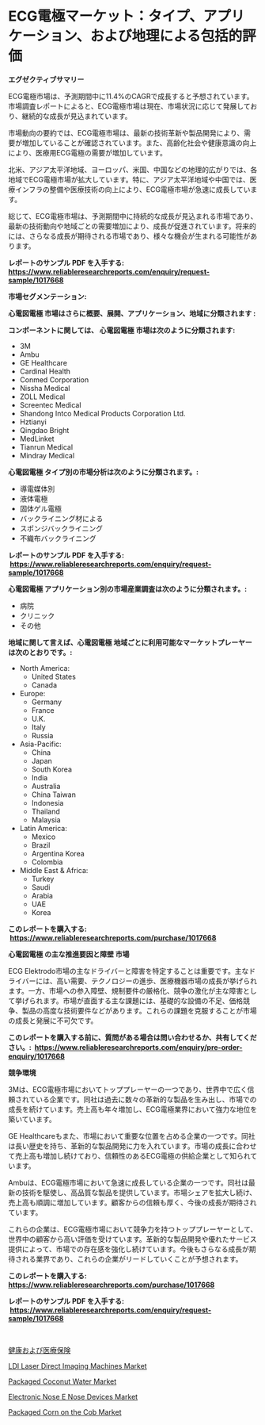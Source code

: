<p><h1>ECG電極マーケット：タイプ、アプリケーション、および地理による包括的評価</h1></p><p><strong>エグゼクティブサマリー</strong></p>
<p><p>ECG電極市場は、予測期間中に11.4%のCAGRで成長すると予想されています。市場調査レポートによると、ECG電極市場は現在、市場状況に応じて発展しており、継続的な成長が見込まれています。</p><p>市場動向の要約では、ECG電極市場は、最新の技術革新や製品開発により、需要が増加していることが確認されています。また、高齢化社会や健康意識の向上により、医療用ECG電極の需要が増加しています。</p><p>北米、アジア太平洋地域、ヨーロッパ、米国、中国などの地理的広がりでは、各地域でECG電極市場が拡大しています。特に、アジア太平洋地域や中国では、医療インフラの整備や医療技術の向上により、ECG電極市場が急速に成長しています。</p><p>総じて、ECG電極市場は、予測期間中に持続的な成長が見込まれる市場であり、最新の技術動向や地域ごとの需要増加により、成長が促進されています。将来的には、さらなる成長が期待される市場であり、様々な機会が生まれる可能性があります。</p></p>
<p><strong>レポートのサンプル PDF を入手する: <a href="https://www.reliableresearchreports.com/enquiry/request-sample/1017668">https://www.reliableresearchreports.com/enquiry/request-sample/1017668</a></strong></p>
<p><strong>市場セグメンテーション:</strong></p>
<p><strong> 心電図電極 市場はさらに概要、展開、アプリケーション、地域に分類されます :</strong></p>
<p><strong>コンポーネントに関しては、 心電図電極 市場は次のように分類されます: &nbsp;</strong></p>
<p><ul><li>3M</li><li>Ambu</li><li>GE Healthcare</li><li>Cardinal Health</li><li>Conmed Corporation</li><li>Nissha Medical</li><li>ZOLL Medical</li><li>Screentec Medical</li><li>Shandong Intco Medical Products Corporation Ltd.</li><li>Hztianyi</li><li>Qingdao Bright</li><li>MedLinket</li><li>Tianrun Medical</li><li>Mindray Medical</li></ul></p>
<p><strong> 心電図電極 タイプ別の市場分析は次のように分類されます。:</strong></p>
<p><ul><li>導電媒体別</li><li>液体電極</li><li>固体ゲル電極</li><li>バックライニング材による</li><li>スポンジバックライニング</li><li>不織布バックライニング</li></ul></p>
<p><strong>レポートのサンプル PDF を入手する: &nbsp;<a href="https://www.reliableresearchreports.com/enquiry/request-sample/1017668">https://www.reliableresearchreports.com/enquiry/request-sample/1017668</a></strong></p>
<p><strong> 心電図電極 アプリケーション別の市場産業調査は次のように分類されます。:</strong></p>
<p><ul><li>病院</li><li>クリニック</li><li>その他</li></ul></p>
<p><strong>地域に関して言えば、心電図電極 地域ごとに利用可能なマーケットプレーヤーは次のとおりです。:</strong></p>
<p><ul>
    <li>
        North America:
        <ul>
            <li>United States</li>
            <li>Canada</li>
        </ul>
    </li>
    <li>
        Europe:
        <ul>
            <li>Germany</li>
            <li>France</li>
            <li>U.K.</li>
            <li>Italy</li>
            <li>Russia</li>
        </ul>
    </li>
    <li>
        Asia-Pacific:
        <ul>
            <li>China</li>
            <li>Japan</li>
            <li>South Korea</li>
            <li>India</li>
            <li>Australia</li>
            <li>China Taiwan</li>
            <li>Indonesia</li>
            <li>Thailand</li>
            <li>Malaysia</li>
        </ul>
    </li>
    <li>
        Latin America:
        <ul>
            <li>Mexico</li>
            <li>Brazil</li>
            <li>Argentina Korea</li>
            <li>Colombia</li>
        </ul>
    </li>
    <li>
        Middle East & Africa:
        <ul>
            <li>Turkey</li>
            <li>Saudi</li>
            <li>Arabia</li>
            <li>UAE</li>
            <li>Korea</li>
        </ul>
    </li>
    </ul></p>
<p><strong>このレポートを購入する: &nbsp;<a href="https://www.reliableresearchreports.com/purchase/1017668">https://www.reliableresearchreports.com/purchase/1017668</a></strong></p>
<p><strong>心電図電極 の主な推進要因と障壁 市場</strong></p>
<p><p>ECG Elektrodo市場の主なドライバーと障害を特定することは重要です。主なドライバーには、高い需要、テクノロジーの進歩、医療機器市場の成長が挙げられます。一方、市場への参入障壁、規制要件の厳格化、競争の激化が主な障害として挙げられます。市場が直面する主な課題には、基礎的な設備の不足、価格競争、製品の高度な技術要件などがあります。これらの課題を克服することが市場の成長と発展に不可欠です。</p></p>
<p><strong>このレポートを購入する前に、質問がある場合は問い合わせるか、共有してください。:&nbsp; <a href="https://www.reliableresearchreports.com/enquiry/pre-order-enquiry/1017668">https://www.reliableresearchreports.com/enquiry/pre-order-enquiry/1017668</a></strong></p>
<p><strong>競争環境</strong></p>
<p><p>3Mは、ECG電極市場においてトッププレーヤーの一つであり、世界中で広く信頼されている企業です。同社は過去に数々の革新的な製品を生み出し、市場での成長を続けています。売上高も年々増加し、ECG電極業界において強力な地位を築いています。</p><p>GE Healthcareもまた、市場において重要な位置を占める企業の一つです。同社は長い歴史を持ち、革新的な製品開発に力を入れています。市場の成長に合わせて売上高も増加し続けており、信頼性のあるECG電極の供給企業として知られています。</p><p>Ambuは、ECG電極市場において急速に成長している企業の一つです。同社は最新の技術を駆使し、高品質な製品を提供しています。市場シェアを拡大し続け、売上高も順調に増加しています。顧客からの信頼も厚く、今後の成長が期待されています。</p><p>これらの企業は、ECG電極市場において競争力を持つトッププレーヤーとして、世界中の顧客から高い評価を受けています。革新的な製品開発や優れたサービス提供によって、市場での存在感を強化し続けています。今後もさらなる成長が期待される業界であり、これらの企業がリードしていくことが予想されます。</p></p>
<p><strong>このレポートを購入する: &nbsp; <a href="https://www.reliableresearchreports.com/purchase/1017668">https://www.reliableresearchreports.com/purchase/1017668</a></strong></p>
<p><strong>レポートのサンプル PDF を入手する: &nbsp;<a href="https://www.reliableresearchreports.com/enquiry/request-sample/1017668">https://www.reliableresearchreports.com/enquiry/request-sample/1017668</a></strong><strong></strong></p>
<p>&nbsp;</p>
<p><p><a href="https://github.com/zoetazuur/Market-Research-Report-List-1/blob/main/286832817485.md">健康および医療保険</a></p><p><a href="https://www.linkedin.com/pulse/global-ldi-laser-direct-imaging-machines-market-size-trends-insights-8c3tf?trackingId=dGhcIgJjM5VCT1H395egXg%3D%3D">LDI Laser Direct Imaging Machines Market</a></p><p><a href="https://github.com/guneycigdem35/Market-Research-Report-List-2/blob/main/packaged-coconut-water-market.md">Packaged Coconut Water Market</a></p><p><a href="https://www.linkedin.com/pulse/global-electronic-nose-e-devices-market-types-applications-g80bf?trackingId=5%2Bbt7D76bZuTaOJtB6AiSQ%3D%3D">Electronic Nose E Nose Devices Market</a></p><p><a href="https://github.com/biheemgalvinlouises6hokrh3h/Market-Research-Report-List-1/blob/main/packaged-corn-on-the-cob-market.md">Packaged Corn on the Cob Market</a></p></p>